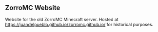 ## ZorroMC Website

Website for the old ZorroMC Minecraft server. Hosted at https://juandelpueblo.github.io/zorromc.github.io/ for historical purposes.